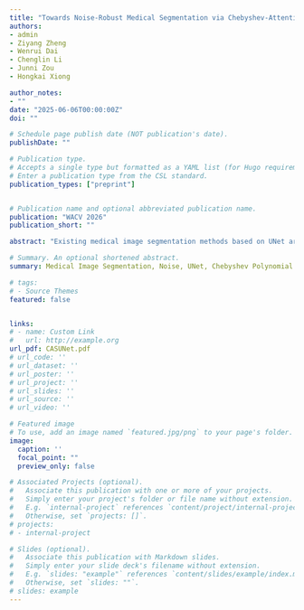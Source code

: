 ```yaml
---
title: "Towards Noise-Robust Medical Segmentation via Chebyshev-Attention-Based Asymmetric UNet"
authors:
- admin
- Ziyang Zheng
- Wenrui Dai
- Chenglin Li
- Junni Zou
- Hongkai Xiong

author_notes:
- ""
date: "2025-06-06T00:00:00Z"
doi: ""

# Schedule page publish date (NOT publication's date).
publishDate: ""

# Publication type.
# Accepts a single type but formatted as a YAML list (for Hugo requirements).
# Enter a publication type from the CSL standard.
publication_types: ["preprint"]


# Publication name and optional abbreviated publication name.
publication: "WACV 2026"
publication_short: ""

abstract: "Existing medical image segmentation methods based on UNet architectures exhibit significant noise sensitivity due to cascaded feature propagation in symmetric encoder-decoder paths and linear feature fusion mechanisms. To address this, we propose \textbf{CASUNet} (\textbf{C}hebyshev-\textbf{A}ttention-Based A\textbf{s}ymmetric UNet), a noise-resilient framework integrating an asymmetric \textbf{UNet} backbone with a novel \textbf{CPA} (\textbf{C}hebyshev \textbf{P}olynomial \textbf{A}ggregation) module. Specifically, CASUNet aggregates hierarchical representations by grouping multi-scale features into distinct low- and high-resolution branches rather than sequentially upsampling, effectively mitigating noise sensitivity through isolated feature processing. Furthermore, CASUNet introduces the CPA mechanism where hierarchical features are expanded into orthogonal polynomial terms, enhancing feature fusion capacity beyond linear aggregation while ensuring noise robustness through a carefully designed polynomial-normalization. Theoretical analysis establishes desirable properties of the proposed model, while extensive experiments verify its superior noise immunity and competitive performance compared to state-of-the-art approaches with significantly enhanced parameter efficiency."

# Summary. An optional shortened abstract.
summary: Medical Image Segmentation, Noise, UNet, Chebyshev Polynomial.

# tags:
# - Source Themes
featured: false


links:
# - name: Custom Link
#   url: http://example.org
url_pdf: CASUNet.pdf
# url_code: ''
# url_dataset: ''
# url_poster: ''
# url_project: ''
# url_slides: ''
# url_source: ''
# url_video: ''

# Featured image
# To use, add an image named `featured.jpg/png` to your page's folder. 
image:
  caption: ''
  focal_point: ""
  preview_only: false

# Associated Projects (optional).
#   Associate this publication with one or more of your projects.
#   Simply enter your project's folder or file name without extension.
#   E.g. `internal-project` references `content/project/internal-project/index.md`.
#   Otherwise, set `projects: []`.
# projects:
# - internal-project

# Slides (optional).
#   Associate this publication with Markdown slides.
#   Simply enter your slide deck's filename without extension.
#   E.g. `slides: "example"` references `content/slides/example/index.md`.
#   Otherwise, set `slides: ""`.
# slides: example
---
```


<!-- {{% callout note %}}
Create your slides in Markdown - click the *Slides* button to check out the example.
{{% /callout %}}

Add the publication's **full text** or **supplementary notes** here. You can use rich formatting such as including [code, math, and images](https://wowchemy.com/docs/content/writing-markdown-latex/). -->
